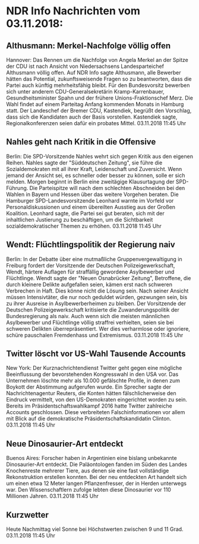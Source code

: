 # NDR Info Nachrichten vom 03.11.2018:


## Althusmann: Merkel-Nachfolge völlig offen
Hannover:	Das Rennen um die Nachfolge von Angela Merkel an der Spitze der CDU ist nach Ansicht von Niedersachsens Landesparteichef Althusmann völlig offen. Auf NDR Info sagte Althusmann, alle Bewerber hätten das Potential, zukunftsweisende Fragen so zu beantworten, dass die Partei auch künftig mehrheitsfähig bleibt. Für den Bundesvorsitz bewerben sich unter anderem CDU-Generalsekretärin Kramp-Karrenbauer, Gesundheitsminister Spahn und der frühere Unions-Fraktionschef Merz. Die Wahl findet auf einem Parteitag Anfang kommenden Monats in Hamburg statt. Der Landeschef der Bremer CDU, Kastendiek, begrüßt den Vorschlag, dass sich die Kandidaten auch der Basis vorstellen. Kastendiek sagte, Regionalkonferenzen seien dafür ein probates Mittel. 03.11.2018 11:45 Uhr 

## Nahles geht nach Kritik in die Offensive
Berlin: Die SPD-Vorsitzende Nahles wehrt sich gegen Kritik aus den eigenen Reihen. Nahles sagte der "Süddeutschen Zeitung", sie führe die Sozialdemokraten mit all ihrer Kraft, Leidenschaft und Zuversicht. Wenn jemand der Ansicht sei, es schneller oder besser zu können, solle er sich melden. Morgen beginnt in Berlin eine zweitägige Klausurtagung der SPD-Führung. Die Parteispitze will nach dem schlechten Abschneiden bei den Wahlen in Bayern und Hessen über das weitere Vorgehen beraten. Die Hamburger SPD-Landesvorsitzende Leonhard warnte im Vorfeld vor Personaldiskussionen und einem übereilten Ausstieg aus der Großen Koalition. Leonhard sagte, die Partei sei gut beraten, sich mit der inhaltlichen Justierung zu beschäftigen, um die Sichtbarkeit sozialdemokratischer Themen zu erhöhen. 03.11.2018 11:45 Uhr 

## Wendt: Flüchtlingspolitik der Regierung naiv
Berlin: In der Debatte über eine mutmaßliche Gruppenvergewaltigung in Freiburg fordert der Vorsitzende der Deutschen Polizeigewerkschaft, Wendt, härtere Auflagen für straffällig gewordene Asylbewerber und Flüchtlinge. Wendt sagte der "Neuen Osnabrücker Zeitung", Betroffene, die durch kleinere Delikte aufgefallen seien, kämen erst nach schweren Verbrechen in Haft. Dies könne nicht die Lösung sein. Nach seiner Ansicht müssen Intensivtäter, die nur noch geduldet würden, gezwungen sein, bis zu ihrer Ausreise in Asylbewerberheimen zu bleiben. Der Vorsitzende der Deutschen Polizeigewerkschaft kritisierte die Zuwanderungspolitik der Bundesregierung als naiv. Auch wenn sich die meisten männlichen Asylbewerber und Flüchtlinge völlig straffrei verhielten, seien sie bei schweren Delikten überrepräsentiert. Wer dies verharmlose oder ignoriere, schüre pauschalen Fremdenhass und Extremismus. 03.11.2018 11:45 Uhr 

## Twitter löscht vor US-Wahl Tausende Accounts
New York:	Der Kurznachrichtendienst Twitter geht gegen eine mögliche Beeinflussung der bevorstehenden Kongresswahl in den USA vor. Das Unternehmen löschte mehr als 10.000 gefälschte Profile, in denen zum Boykott der Abstimmung aufgerufen wurde. Ein Sprecher sagte der Nachrichtenagentur Reuters, die Konten hätten fälschlicherweise den Eindruck vermittelt, von den US-Demokraten eingerichtet worden zu sein. Bereits im Präsidentschaftswahlkampf 2016 hatte Twitter zahlreiche Accounts geschlossen. Diese verbreiteten Falschinformationen vor allem mit Blick auf die demokratische Präsidentschaftskandidatin Clinton. 03.11.2018 11:45 Uhr 

## Neue Dinosaurier-Art entdeckt
Buenos Aires: Forscher haben in Argentinien eine bislang unbekannte Dinosaurier-Art entdeckt. Die Paläontologen fanden im Süden des Landes Knochenreste mehrerer Tiere, aus denen sie eine fast vollständige Rekonstruktion erstellen konnten. Bei der neu entdeckten Art handelt sich um einen etwa 12 Meter langen Pflanzenfresser, der in Herden unterwegs war. Den Wissenschaftlern zufolge lebten diese Dinosaurier vor 110 Millionen Jahren. 03.11.2018 11:45 Uhr 

## Kurzwetter
Heute Nachmittag viel Sonne bei Höchstwerten zwischen 9 und 11 Grad. 03.11.2018 11:45 Uhr 
